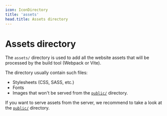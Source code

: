 ```yaml
---
icon: IconDirectory
title: 'assets'
head.title: Assets directory
---
```


# Assets directory

The `assets/` directory is used to add all the website assets that will be processed by the build tool (Webpack or Vite).

The directory usually contain such files:

- Stylesheets (CSS, SASS, etc.)
- Fonts
- Images that won't be served from the [`public/`](/docs/directory-structure/public) directory.

If you want to serve assets from the server, we recommend to take a look at the [`public/`](/docs/directory-structure/public) directory.
